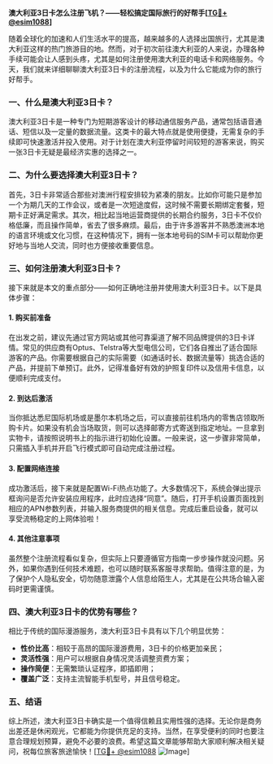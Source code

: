**澳大利亚3日卡怎么注册飞机？——轻松搞定国际旅行的好帮手[[TG💪+ @esim1088](https://t.me/s/esim1088)]**

随着全球化的加速和人们生活水平的提高，越来越多的人选择出国旅行，尤其是澳大利亚这样的热门旅游目的地。然而，对于初次前往澳大利亚的人来说，办理各种手续可能会让人感到头疼，尤其是如何注册使用澳大利亚的电话卡和网络服务。今天，我们就来详细聊聊澳大利亚3日卡的注册流程，以及为什么它能成为你的旅行好帮手。

### 一、什么是澳大利亚3日卡？

澳大利亚3日卡是一种专门为短期游客设计的移动通信服务产品，通常包括语音通话、短信以及一定量的数据流量。这类卡的最大特点就是使用便捷，无需复杂的手续即可快速激活并投入使用。对于计划在澳大利亚停留时间较短的游客来说，购买一张3日卡无疑是最经济实惠的选择之一。

### 二、为什么要选择澳大利亚3日卡？

首先，3日卡非常适合那些对澳洲行程安排较为紧凑的朋友。比如你可能只是参加一个为期几天的工作会议，或者是一次短途度假，这时候不需要长期绑定套餐，短期卡正好满足需求。其次，相比起当地运营商提供的长期合约服务，3日卡不仅价格低廉，而且操作简单，省去了很多麻烦。最后，由于许多游客并不熟悉澳洲本地的语言环境或文化习惯，在这种情况下，拥有一张本地号码的SIM卡可以帮助你更好地与当地人交流，同时也方便接收重要信息。

### 三、如何注册澳大利亚3日卡？

接下来就是本文的重点部分——如何正确地注册并使用澳大利亚3日卡。以下是具体步骤：

#### 1. 购买前准备
在出发之前，建议先通过官方网站或其他可靠渠道了解不同品牌提供的3日卡详情。常见的供应商有Optus、Telstra等大型电信公司，它们各自推出了适合国际游客的产品。你需要根据自己的实际需要（如通话时长、数据流量等）挑选合适的产品，并提前下单预订。此外，记得准备好有效的护照复印件以及信用卡信息，以便顺利完成支付。

#### 2. 到达后激活
当你抵达悉尼国际机场或是墨尔本机场之后，可以直接前往机场内的零售店领取所购卡片。如果没有机会当场取货，则可以选择邮寄方式寄送到指定地址。一旦拿到实物卡，请按照说明书上的指示进行初始化设置。一般来说，这一步骤非常简单，只需插入手机并开启飞行模式即可自动完成注册过程。

#### 3. 配置网络连接
成功激活后，接下来就是配置Wi-Fi热点功能了。大多数情况下，系统会弹出提示框询问是否允许安装应用程序，此时应选择“同意”。随后，打开手机设置页面找到相应的APN参数列表，并输入服务商提供的相关信息。完成后重启设备，就可以享受流畅稳定的上网体验啦！

#### 4. 其他注意事项
虽然整个注册流程看似复杂，但实际上只要遵循官方指南一步步操作就没问题。另外，如果你遇到任何技术难题，也可以随时联系客服寻求帮助。值得注意的是，为了保护个人隐私安全，切勿随意泄露个人信息给陌生人，尤其是在公共场合输入密码时更需谨慎。

### 四、澳大利亚3日卡的优势有哪些？

相比于传统的国际漫游服务，澳大利亚3日卡具有以下几个明显优势：
- **性价比高**：相较于高昂的国际漫游费用，3日卡的价格更加亲民；
- **灵活性强**：用户可以根据自身情况灵活调整资费方案；
- **操作简便**：无需繁琐认证程序，即插即用；
- **覆盖广泛**：支持主流智能手机型号，并且信号稳定。

### 五、结语

综上所述，澳大利亚3日卡确实是一个值得信赖且实用性强的选择。无论你是商务出差还是休闲观光，它都能为你提供充足的支持。当然，在享受便利的同时也要注意合理规划预算，避免不必要的浪费。希望这篇文章能够帮助大家顺利解决相关疑问，祝每位旅客旅途愉快！[[TG💪+ @esim1088](https://t.me/s/esim1088) ![Image](https://i.postimg.cc/4NQfJmqS/Snipaste-2025-05-13-00-14-12.png)]